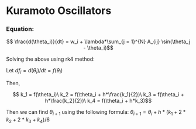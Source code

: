 # Kuramoto Oscillators

### Equation:

```math	
	\frac{d(\theta_i)}{dt} = w_i + \lambda*\sum_{j = 1}^{N} A_{ij} \sin(\theta_j - \theta_i)
```
	
Solving the above using rk4 method:

Let $df_i = d(\theta_i)/dt = f(\theta_i)$
	
Then,

```math
	k_1 = f(\theta_i)\
	
	k_2 = f(\theta_i + h*\frac{k_1}{2})\
	
	k_3 = f(\theta_i + h*\frac{k_2}{2})\
	
	k_4 = f(\theta_i + h*k_3)
```
	
Then we can find $\theta_{i + 1}$ using the following formula: $\theta_{i+1} = \theta_i + h*(k_1 + 2*k_2 + 2*k_3 + k_4) / 6$


